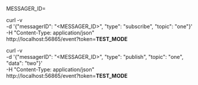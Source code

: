 MESSAGER_ID=


curl -v \
    -d '{"messagerID": "<MESSAGER_ID>", "type": "subscribe", "topic": "one"}' \
    -H "Content-Type: application/json" \
    http://localhost:56865/event?token=__TEST_MODE__


curl -v \
    -d '{"messagerID": "<MESSAGER_ID>", "type": "publish", "topic": "one", "data": "two"}' \
    -H "Content-Type: application/json" \
    http://localhost:56865/event?token=__TEST_MODE__
